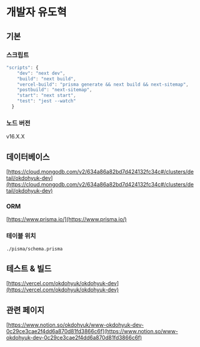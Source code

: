 # 개발자 유도혁

## 기본

### 스크립트

```jsx
"scripts": {
    "dev": "next dev",
    "build": "next build",
    "vercel-build": "prisma generate && next build && next-sitemap",
    "postbuild": "next-sitemap",
    "start": "next start",
    "test": "jest --watch"
  }
```

### 노드 버전

v16.X.X

## 데이터베이스

[https://cloud.mongodb.com/v2/634a86a82bd7d424132fc34c#/clusters/detail/okdohyuk-dev](https://cloud.mongodb.com/v2/634a86a82bd7d424132fc34c#/clusters/detail/okdohyuk-dev)

### ORM

[https://www.prisma.io/](https://www.prisma.io/)

### 테이블 위치

`./pisma/schema.prisma`

## 테스트 & 빌드

[https://vercel.com/okdohyuk/okdohyuk-dev](https://vercel.com/okdohyuk/okdohyuk-dev)

## 관련 페이지

[https://www.notion.so/okdohyuk/www-okdohyuk-dev-0c29ce3cae2f4dd6a870d81fd3866c6f](https://www.notion.so/www-okdohyuk-dev-0c29ce3cae2f4dd6a870d81fd3866c6f)